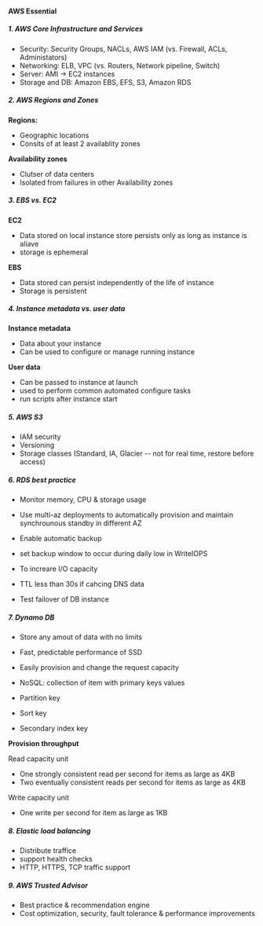 #### AWS Essential

##### 1. AWS Core Infrastructure and Services

* Security: Security Groups, NACLs, AWS IAM (vs. Firewall, ACLs, Administators)
* Networking: ELB, VPC (vs. Routers, Network pipeline, Switch)
* Server: AMI -> EC2 instances
* Storage and DB: Amazon EBS, EFS, S3, Amazon RDS


##### 2. AWS Regions and Zones

**Regions:**
* Geographic locations
* Consits of at least 2 availablity zones

**Availability zones**
* Clutser of data centers
* Isolated from failures in other Availability zones

##### 3. EBS vs. EC2

**EC2**
* Data stored on local instance store persists only as long as instance is aliave
* storage is ephemeral

**EBS**
* Data stored can persist independently of the life of instance
* Storage is persistent


##### 4. Instance metadata vs. user data

**Instance metadata**
* Data about your instance
* Can be used to configure or manage running instance

**User data**
* Can be passed to instance at launch
* used to perform common automated configure tasks
* run scripts after instance start


##### 5. AWS S3

* IAM security
* Versioning
* Storage classes (Standard, IA, Glacier -- not for real time, restore before access)


##### 6. RDS best practice
* Monitor memory, CPU & storage usage
* Use multi-az deployments to automatically provision and maintain synchrounous standby in different AZ
* Enable automatic backup
* set backup window to occur during daily low in WriteIOPS

* To increare I/O capacity

* TTL less than 30s if cahcing DNS data
* Test failover of DB instance


##### 7. Dynamo DB
* Store any amout of data with no limits
* Fast, predictable performance of SSD
* Easily provision and change the request capacity
* NoSQL: collection of item with primary keys values

* Partition key
* Sort key
* Secondary index key

**Provision throughput**

Read capacity unit
* One strongly consistent read per second for items as large as 4KB
* Two eventually consistent reads per second for items as large as 4KB

Write capacity unit
* One write per second for item as large as 1KB

##### 8. Elastic load balancing

* Distribute traffice
* support health checks
* HTTP, HTTPS, TCP traffic support

##### 9. AWS Trusted Advisor
* Best practice & recommendation engine
* Cost optimization, security, fault tolerance & performance improvements
